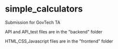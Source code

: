 # simple_calculators
Submission for GovTech TA

API and API_test files are in the "backend" folder

HTML,CSS,Javascript files are in the "frontend" folder
